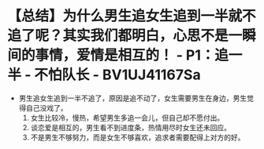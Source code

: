 # 【总结】为什么男生追女生追到一半就不追了呢？其实我们都明白，心思不是一瞬间的事情，爱情是相互的！ - P1：追一半 - 不怕队长 - BV1UJ41167Sa

-   男生追女生追到一半不追了，原因是追不动了，女生需要男生在身边，男生觉得自己没戏了。
    1.  女生比较冷，慢热，希望男生多追一会儿，但自己却不愿付出。
    2.  谈恋爱是相互的，男生看不到进度条，热情用尽时女生还未回应。
    3.  不是男生不够努力，而是女生不够喜欢，追求者需要配得上对方的好。